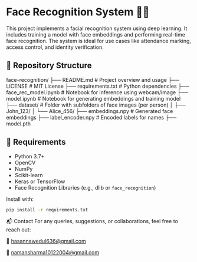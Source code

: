 # Face Recognition System 🧠📸

This project implements a facial recognition system using deep learning. It includes training a model with face embeddings and performing real-time face recognition. The system is ideal for use cases like attendance marking, access control, and identity verification.

## 📁 Repository Structure
face-recognition/
├── README.md                     # Project overview and usage
├── LICENSE                       # MIT License 
├── requirements.txt              # Python dependencies 
├── face_rec_model.ipynb          # Notebook for inference using webcam/image
├── model.ipynb                   # Notebook for generating embeddings and training model                  
├── dataset/                      # Folder with subfolders of face images (per person)
│   ├── John_123/
│   └── Alice_456/
├── embeddings.npy             # Generated face embeddings
├── label_encoder.npy          # Encoded labels for names
├── model.pth





## 🔧 Requirements

- Python 3.7+
- OpenCV
- NumPy
- Scikit-learn
- Keras or TensorFlow
- Face Recognition Libraries (e.g., dlib or `face_recognition`)

Install with:
```bash
pip install -r requirements.txt
```
📬 Contact
For any queries, suggestions, or collaborations, feel free to reach out:

📧 hasannawedul636@gmail.com

📧 namansharma10122004@gmail.com





